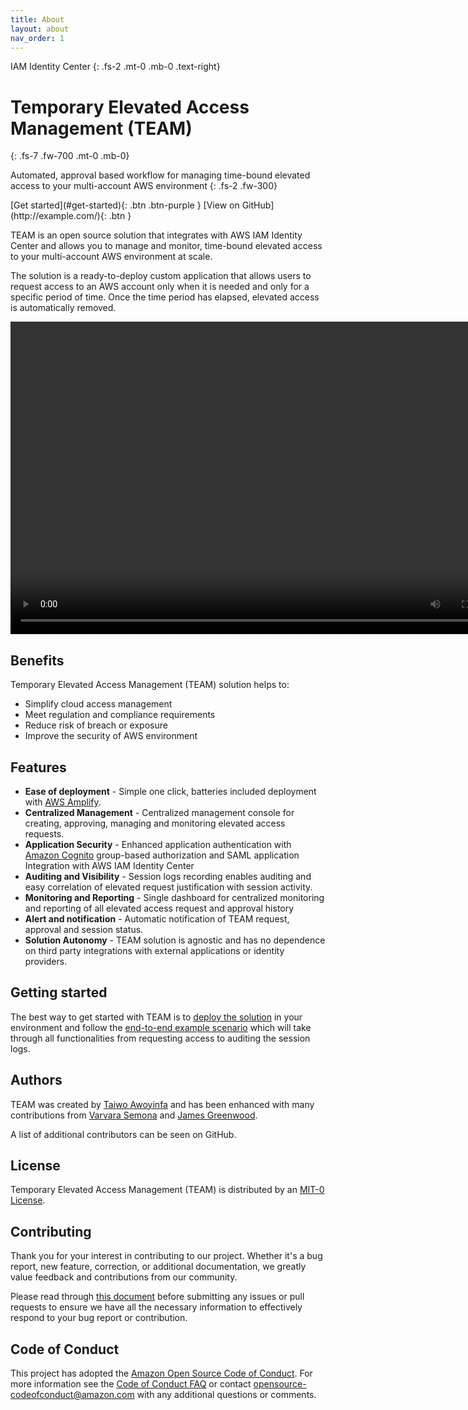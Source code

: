```yaml
---
title: About
layout: about
nav_order: 1
---
```

IAM Identity Center
{: .fs-2 .mt-0 .mb-0 .text-right}
# Temporary Elevated Access Management (TEAM)
{: .fs-7 .fw-700 .mt-0 .mb-0}

Automated, approval based workflow for managing time-bound elevated access to your multi-account AWS environment
{: .fs-2 .fw-300}

<span class="fs-4">
[Get started](#get-started){: .btn .btn-purple }
</span>
<span class="fs-4">
[View on GitHub](http://example.com/){: .btn }
</span>

TEAM is an open source solution that integrates with AWS IAM Identity Center and allows you to manage and monitor, time-bound elevated access to your multi-account AWS environment at scale.

The solution is a ready-to-deploy custom application that allows users to request access to an AWS account only when it is needed and only for a specific period of time. Once the time period has elapsed, elevated access is automatically removed.

<video width="800" height="500" frameborder="0" autoplay loop allowfullscreen>
<source src="./docs/assets/images/create-request.mov" type="video/mp4"> 
</video>

## Benefits
Temporary Elevated Access Management (TEAM) solution helps to:
- Simplify cloud access management
- Meet regulation and compliance requirements
- Reduce risk of breach or exposure
- Improve the security of AWS environment

## Features
- **Ease of deployment** - Simple one click, batteries included deployment with [AWS Amplify](https://aws.amazon.com/amplify/).
- **Centralized Management** - Centralized management console for creating, approving, managing and monitoring elevated access requests.
- **Application Security** - Enhanced application authentication with [Amazon Cognito](https://aws.amazon.com/cognito/) group-based authorization and SAML application Integration with AWS IAM Identity Center
- **Auditing and Visibility** - Session logs recording enables auditing and easy correlation of elevated request justification with session activity.
- **Monitoring and Reporting** - Single dashboard for centralized monitoring and reporting of all elevated access request and approval history
- **Alert and notification** - Automatic notification of TEAM request, approval and session status.
- **Solution Autonomy** - TEAM solution is agnostic and has no dependence on third party integrations with external applications or identity providers.

## Getting started
The best way to get started with TEAM is to [deploy the solution](./deployment/index.md) in your environment and follow the [end-to-end example scenario](./guides/walkthrough.md) which will take through all functionalities from requesting access to auditing the session logs.

## Authors
TEAM was created by [Taiwo Awoyinfa](http://example.com) and has been enhanced with many contributions from [Varvara Semona](http://example.com) and [James Greenwood](http://example.com).

A list of additional contributors can be seen on GitHub.

## License

Temporary Elevated Access Management (TEAM) is distributed by an [MIT-0 License]([www.example.com](https://github.com/aws-samples/aws-iam-identity-center-temporary-elevated-access-management/blob/main/LICENSE)).

## Contributing
Thank you for your interest in contributing to our project. Whether it's a bug report, new feature, correction, or additional documentation, we greatly value feedback and contributions from our community.

Please read through [this document](https://github.com/aws-samples/aws-iam-identity-center-temporary-elevated-access-management/blob/main/CONTRIBUTING.md#security-issue-notifications) before submitting any issues or pull requests to ensure we have all the necessary information to effectively respond to your bug report or contribution.

## Code of Conduct
This project has adopted the [Amazon Open Source Code of Conduct](https://aws.github.io/code-of-conduct).
For more information see the [Code of Conduct FAQ](https://aws.github.io/code-of-conduct-faq) or contact
opensource-codeofconduct@amazon.com with any additional questions or comments.
